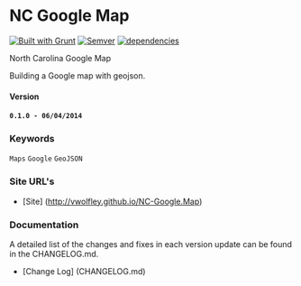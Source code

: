 # NC Google Map

[![Built with Grunt](https://cdn.gruntjs.com/builtwith.png)](http://gruntjs.com/)
[![Semver](http://img.shields.io/SemVer/2.0.0.png)](http://semver.org/spec/v2.0.0.html)
[![dependencies](https://david-dm.org/vwolfley/MyProject.png)](https://david-dm.org/vwolfley/vwolfley.github.io/)

North Carolina Google Map

Building a Google map with geojson.

#### Version

#### `0.1.0 - 06/04/2014`

### Keywords

`Maps` `Google` `GeoJSON`

### Site URL's
* [Site] (http://vwolfley.github.io/NC-Google.Map)

### Documentation

A detailed list of the changes and fixes in each version update can be found in the CHANGELOG.md.

* [Change Log] (CHANGELOG.md)